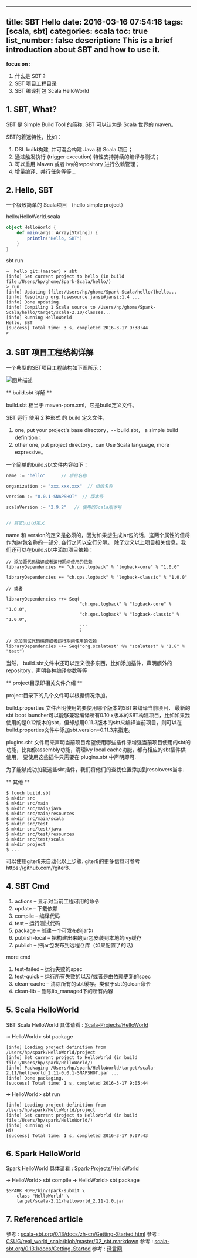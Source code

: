 
---
title: SBT Hello
date: 2016-03-16 07:54:16
tags: [scala, sbt]
categories: scala
toc: true
list_number: false
description: This is a brief introduction about SBT and how to use it.
---

**focus on :**

 1. 什么是 SBT ?
 2. SBT 项目工程目录
 3. SBT 编译打包 Scala HelloWorld

## 1. SBT, What?

SBT 是 Simple Build Tool 的简称. SBT 可以认为是 Scala 世界的 maven。

SBT的着迷特性，比如：

 1. DSL build构建, 并可混合构建 Java 和 Scala 项目；
 2. 通过触发执行 (trigger execution) 特性支持持续的编译与测试；
 3. 可以重用 Maven 或者 ivy的repository 进行依赖管理；
 4. 增量编译、并行任务等等...

## 2. Hello, SBT

一个极致简单的 Scala项目 （hello simple project）

hello/HelloWorld.scala

```scala
object HelloWorld {
    def main(args: Array[String]) {
        println("Hello, SBT")
    }
}
```

sbt run

```
➜  hello git:(master) ✗ sbt
[info] Set current project to hello (in build file:/Users/hp/ghome/Spark-Scala/hello/)
> run
[info] Updating {file:/Users/hp/ghome/Spark-Scala/hello/}hello...
[info] Resolving org.fusesource.jansi#jansi;1.4 ...
[info] Done updating.
[info] Compiling 1 Scala source to /Users/hp/ghome/Spark-Scala/hello/target/scala-2.10/classes...
[info] Running HelloWorld
Hello, SBT
[success] Total time: 3 s, completed 2016-3-17 9:38:44
>
```

## 3. SBT 项目工程结构详解

一个典型的SBT项目工程结构如下图所示：

![图片描述][1]

** build.sbt 详解 **

build.sbt 相当于 maven-pom.xml，它是build定义文件。 

SBT 运行 使用 2 种形式 的 build 定义文件，

 1. one, put your project's base directory，-- build.sbt， a simple build definition； 
 2. other one, put project directory，can Use Scala language, more expressive。

一个简单的build.sbt文件内容如下：

```scala
name := "hello"      // 项目名称

organization := "xxx.xxx.xxx"  // 组织名称

version := "0.0.1-SNAPSHOT"  // 版本号

scalaVersion := "2.9.2"   // 使用的Scala版本号


// 其它build定义

```
 name 和 version的定义是必须的，因为如果想生成jar包的话，这两个属性的值将作为jar包名称的一部分, 各行之间以空行分隔。
除了定义以上项目相关信息，我们还可以在build.sbt中添加项目依赖：

```
// 添加源代码编译或者运行期间使用的依赖
libraryDependencies += "ch.qos.logback" % "logback-core" % "1.0.0"

libraryDependencies += "ch.qos.logback" % "logback-classic" % "1.0.0"

// 或者

libraryDependencies ++= Seq(
                            "ch.qos.logback" % "logback-core" % "1.0.0",
                            "ch.qos.logback" % "logback-classic" % "1.0.0",
                            ...
                            )

// 添加测试代码编译或者运行期间使用的依赖
libraryDependencies ++= Seq("org.scalatest" %% "scalatest" % "1.8" % "test") 
```

当然， build.sbt文件中还可以定义很多东西，比如添加插件，声明额外的repository，声明各种编译参数等等

** project目录即相关文件介绍 **

project目录下的几个文件可以根据情况添加。

build.properties 文件声明使用的要使用哪个版本的SBT来编译当前项目， 最新的sbt boot launcher可以能够兼容编译所有0.10.x版本的SBT构建项目，比如如果我使用的是0.12版本的sbt，但却想用0.11.3版本的sbt来编译当前项目，则可以在build.properties文件中添加sbt.version=0.11.3来指定。

plugins.sbt 文件用来声明当前项目希望使用哪些插件来增强当前项目使用的sbt的功能，比如像assembly功能，清理ivy local cache功能，都有相应的sbt插件供使用， 要使用这些插件只需要在 plugins.sbt 中声明即可.

为了能够成功加载这些sbt插件，我们将他们的查找位置添加到resolovers当中.

** 其他 **

```shell
$ touch build.sbt
$ mkdir src
$ mkdir src/main
$ mkdir src/main/java
$ mkdir src/main/resources
$ mkdir src/main/scala
$ mkdir src/test
$ mkdir src/test/java
$ mkdir src/test/resources
$ mkdir src/test/scala
$ mkdir project
$ ...
```

可以使用giter8来自动化以上步骤.
giter8的更多信息可参考https://github.com//giter8.


## 4. SBT Cmd ##

 1. actions – 显示对当前工程可用的命令
 2. update – 下载依赖
 3. compile – 编译代码
 4. test – 运行测试代码
 5. package – 创建一个可发布的jar包
 6. publish-local – 把构建出来的jar包安装到本地的ivy缓存
 7. publish – 把jar包发布到远程仓库（如果配置了的话)

more cmd

 1. test-failed – 运行失败的spec
 2. test-quick – 运行所有失败的以及/或者是由依赖更新的spec
 3. clean-cache – 清除所有的sbt缓存。类似于sbt的clean命令
 4. clean-lib – 删除lib_managed下的所有内容

## 5. Scala HelloWorld

SBT Scala HelloWorld 具体请看 : <a href="https://github.com/blair1/language/tree/master/scala/ScalaWorld">Scala-Projects/HelloWorld</a>


➜  HelloWorld> sbt package

```shell
[info] Loading project definition from /Users/hp/spark/HelloWorld/project
[info] Set current project to HelloWorld (in build file:/Users/hp/spark/HelloWorld/)
[info] Packaging /Users/hp/spark/HelloWorld/target/scala-2.11/helloworld_2.11-0.0.1-SNAPSHOT.jar ...
[info] Done packaging.
[success] Total time: 1 s, completed 2016-3-17 9:05:44
```

➜  HelloWorld> sbt run

```shell
[info] Loading project definition from /Users/hp/spark/HelloWorld/project
[info] Set current project to HelloWorld (in build file:/Users/hp/spark/HelloWorld/)
[info] Running Hi
Hi!
[success] Total time: 1 s, completed 2016-3-17 9:07:43
```

## 6. Spark HelloWorld

Spark HelloWorld 具体请看 : <a href="https://github.com/blair1/hadoop-spark/tree/master/spark/HelloWorld">Spark-Projects/HelloWorld</a>


➜  HelloWorld> sbt compile
➜  HelloWorld> sbt package

```shell
$SPARK_HOME/bin/spark-submit \
  --class "HelloWorld" \
    target/scala-2.11/helloworld_2.11-1.0.jar
``` 
    
## 7. Referenced article ##

参考 : <a href="http://www.scala-sbt.org/0.13/docs/zh-cn/Getting-Started.html">scala-sbt.org/0.13/docs/zh-cn/Getting-Started.html</a>
参考 : <a href="https://github.com/CSUG/real_world_scala/blob/master/02_sbt.markdown">CSUG/real_world_scala/blob/master/02_sbt.markdown</a>
参考 : <a href="http://www.scala-sbt.org/0.13.1/docs/Getting-Started/Hello.html">scala-sbt.org/0.13.1/docs/Getting-Started</a>
参考 : <a href="http://article.yeeyan.org/view/442873/404261">译言网</a>


  [1]: https://segmentfault.com/img/bVtyRb
